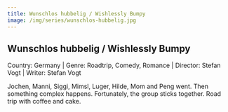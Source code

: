 ```yaml
---
title: Wunschlos hubbelig / Wishlessly Bumpy
image: /img/series/wunschlos-hubbelig.jpg
---
```


## Wunschlos hubbelig / Wishlessly Bumpy
Country: Germany | Genre: Roadtrip, Comedy, Romance | Director: Stefan Vogt | Writer: Stefan Vogt 

Jochen, Manni, Siggi, Mimsl, Luger, Hilde, Mom and Peng went. Then something complex happens. Fortunately, the group sticks together. Road trip with coffee and cake.
